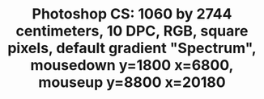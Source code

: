 ---
ee_id: '4267'
site: '1'
type: '2'
long_id: 2014-152 Photoshop CS
url: 2014-152-photoshop-cs
year: '2015'
medium: Cromojet print on carpet
commission:
add_credit:
dims: 1060 x2744 cm
pitch:
ps:
live_url:
related:
title: 'Photoshop CS: 1060 by 2744 centimeters, 10 DPC, RGB, square pixels, default
  gradient "Spectrum", mousedown y=1800 x=6800, mouseup y=8800 x=20180'
youtube:
imgs: |-
  photoshop-cs-carpet-2014-152-install-2-database-gamec-RM.jpg
  photoshop-cs-carpet-2014-152-install-database-gamec-RM.jpg
subheading:
year2: '2015'
download:
add_credits:
related_code:
! '':
layout: things-i-made
---